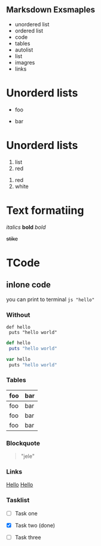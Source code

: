 

## Marksdown Exsmaples
 
- unordered list
- ordered list
- code
- tables
- autolist
- list
- imagres
- links

# Unorderd lists

- foo
+ bar

# Unorderd lists

1. list
1. red
1) red
1) white

# Text formatiing

*italics*
**bold**
_bold_

~~stike~~


# TCode


## inlone code
you can print to terminal `js "hello"`

### Without

```
def hello
 puts "hello world"
```

```rb
def hello
 puts "hello world"
```


```js
var hello
 puts "hello world"
```

### Tables

| foo | bar |
| --- | --- |
| foo | bar |
| foo | bar |
| foo | bar |

### Blockquote

> "jele"

### Links

[Hello](#links)
[Hello](./README.md)

### Tasklist

- [ ] Task one
- [x] Task two (done)
- [ ] Task three

